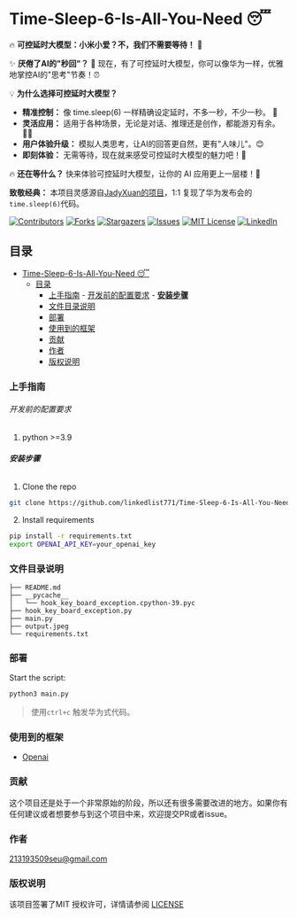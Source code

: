 # Time-Sleep-6-Is-All-You-Need 😴

🔥 **可控延时大模型：小米小爱？不，我们不需要等待！** 🚀

✨ **厌倦了AI的"秒回"？** 🐢 现在，有了可控延时大模型，你可以像华为一样，优雅地掌控AI的"思考"节奏！⏰

💡 **为什么选择可控延时大模型？**

* **精准控制：**  像 time.sleep(6) 一样精确设定延时，不多一秒，不少一秒。 🎯
* **灵活应用：**  适用于各种场景，无论是对话、推理还是创作，都能游刃有余。🤹‍♀️
* **用户体验升级：**  模拟人类思考，让AI的回答更自然，更有"人味儿"。😊
* **即刻体验：**  无需等待，现在就来感受可控延时大模型的魅力吧！🎉


🔥 **还在等什么？**  快来体验可控延时大模型，让你的 AI 应用更上一层楼！🚀

**致敬经典：**  本项目灵感源自[JadyXuan的项目](https://github.com/JadyXuan/NTTS)，1:1 复现了华为发布会的`time.sleep(6)`代码。


<!-- PROJECT SHIELDS -->

[![Contributors][contributors-shield]][contributors-url]
[![Forks][forks-shield]][forks-url]
[![Stargazers][stars-shield]][stars-url]
[![Issues][issues-shield]][issues-url]
[![MIT License][license-shield]][license-url]
[![LinkedIn][linkedin-shield]][linkedin-url]

## 目录

- [Time-Sleep-6-Is-All-You-Need 😴](#time-sleep-6-is-all-you-need-)
  - [目录](#目录)
    - [上手指南](#上手指南)
          - [开发前的配置要求](#开发前的配置要求)
          - [**安装步骤**](#安装步骤)
    - [文件目录说明](#文件目录说明)
    - [部署](#部署)
    - [使用到的框架](#使用到的框架)
    - [贡献](#贡献)
    - [作者](#作者)
    - [版权说明](#版权说明)


### 上手指南

###### 开发前的配置要求

1. python >=3.9


###### **安装步骤**

1. Clone the repo

```sh
git clone https://github.com/linkedlist771/Time-Sleep-6-Is-All-You-Need.git
```

2. Install requirements

```bash
pip install -r requirements.txt
export OPENAI_API_KEY=your_openai_key
```



### 文件目录说明


```
├── README.md
├── __pycache__
│   └── hook_key_board_exception.cpython-39.pyc
├── hook_key_board_exception.py
├── main.py
├── output.jpeg
└── requirements.txt
```


### 部署

Start the script:
```bash
python3 main.py
```

> 使用`ctrl+c` 触发华为式代码。

### 使用到的框架

- [Openai](https://pytorch.org)


### 贡献

这个项目还是处于一个非常原始的阶段，所以还有很多需要改进的地方。如果你有任何建议或者想要参与到这个项目中来，欢迎提交PR或者issue。



### 作者

213193509seu@gmail.com


### 版权说明

该项目签署了MIT 授权许可，详情请参阅 [LICENSE](LICENSE)
<!-- links -->
[your-project-path]:shaojintian/Best_README_template
[contributors-shield]: https://img.shields.io/github/contributors/shaojintian/Best_README_template.svg?style=flat-square
[contributors-url]: https://github.com/shaojintian/Best_README_template/graphs/contributors
[forks-shield]: https://img.shields.io/github/forks/shaojintian/Best_README_template.svg?style=flat-square
[forks-url]: https://github.com/shaojintian/Best_README_template/network/members
[stars-shield]: https://img.shields.io/github/stars/shaojintian/Best_README_template.svg?style=flat-square
[stars-url]: https://github.com/shaojintian/Best_README_template/stargazers
[issues-shield]: https://img.shields.io/github/issues/shaojintian/Best_README_template.svg?style=flat-square
[issues-url]: https://img.shields.io/github/issues/shaojintian/Best_README_template.svg
[license-shield]: https://img.shields.io/github/license/shaojintian/Best_README_template.svg?style=flat-square
[license-url]: https://github.com/shaojintian/Best_README_template/blob/master/LICENSE.txt
[linkedin-shield]: https://img.shields.io/badge/-LinkedIn-black.svg?style=flat-square&logo=linkedin&colorB=555
[linkedin-url]: https://linkedin.com/in/shaojintian
